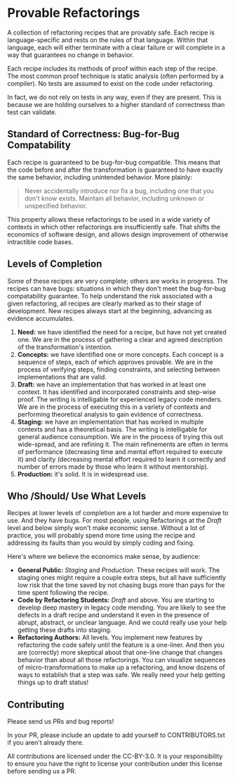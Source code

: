 # Provable Refactorings

A collection of refactoring recipes that are provably safe. Each recipe is language-specific and rests on the rules of that language. Within that language, each will either terminate with a clear failure or will complete in a way that guarantees no change in behavior.

Each recipe includes its methods of proof within each step of the recipe. The most common proof technique is static analysis (often performed by a compiler). No tests are assumed to exist on the code under refactoring.

In fact, we do not rely on tests in any way, even if they are present. This is because we are holding ourselves to a higher standard of correctness than test can validate.

## Standard of Correctness: Bug-for-Bug Compatability

Each recipe is guaranteed to be bug-for-bug compatible. This means that the code before and after the transformation is guaranteed to have exactly the same behavior, including unintended behavior. More plainly:

> Never accidentally introduce nor fix a bug, including one that you don't know exists. Maintain all behavior, including unknown or unspecified behavior.

This property allows these refactorings to be used in a wide variety of contexts in which other refactorings are insufficiently safe. That shifts the economics of software design, and allows design improvement of otherwise intractible code bases.

## Levels of Completion

Some of these recipes are very complete; others are works in progress. The recipes can have bugs: situations in which they don't meet the bug-for-bug compatability guarantee. To help understand the risk associated with a given refactoring, all recipes are clearly marked as to their stage of development. New recipes always start at the beginning, advancing as evidence accumulates.

1. **Need:** we have identified the need for a recipe, but have not yet created one. We are in the process of gathering a clear and agreed description of the transformation's intention.
2. **Concepts:** we have identified one or more concepts. Each concept is a sequence of steps, each of which approves provable. We are in the process of verifying steps, finding constraints, and selecting between implementations that are valid.
3. **Draft:** we have an implementation that has worked in at least one context. It has identified and incorporated constraints and step-wise proof. The writing is intelligable for experienced legacy code menders. We are in the process of executing this in a variety of contexts and performing theoretical analysis to gain evidence of correctness.
4. **Staging:** we have an implementation that has worked in multiple contexts and has a theoretical basis. The writing is intelligable for general audience consumption. We are in the process of trying this out wide-spread, and are refining it. The main refinements are often in terms of performance (decreasing time and mental effort required to execute it) and clarity (decreasing mental effort required to learn it correctly and number of errors made by those who learn it without mentorship).
5. **Production:** it's solid. It is in widespread use.

## Who /Should/ Use What Levels

Recipes at lower levels of completion are a lot harder and more expensive to use. And they have bugs. For most people, using Refactorings at the _Draft_ level and below simply won't make economic sense. Without a lot of practice, you will probably spend more time using the recipe and addressing its faults than you would by simply coding and fixing.

Here's where we believe the economics make sense, by audience:

* **General Public:** _Staging_ and _Production_. These recipes will work. The staging ones might require a couple extra steps, but all have sufficiently low risk that the time saved by not chasing bugs more than pays for the time spent following the recipe.
* **Code by Refactoring Students:** _Draft_ and above. You are starting to develop deep mastery in legacy code mending. You are likely to see the defects in a draft recipe and understand it even in the presence of abrupt, abstract, or unclear language. And we could really use your help getting these drafts into staging.
* **Refactoring Authors:** All levels. You implement new features by refactoring the code safely until the feature is a one-liner. And then you are (correctly) more skeptical about that one-line change that changes behavior than about all those refactorings. You can visualize sequences of micro-transformations to make up a refactoring, and know dozens of ways to establish that a step was safe. We really need your help getting things up to draft status!

## Contributing

Please send us PRs and bug reports!

In your PR, please include an update to add yourself to CONTRIBUTORS.txt if you aren't already there.

All contributions are licensed under the CC-BY-3.0. It is your responsibility to ensure you have the right to license your contribution under this license before sending us a PR.
